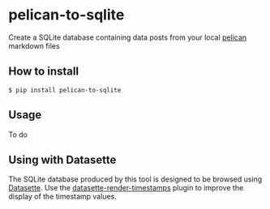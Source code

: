 # pelican-to-sqlite

Create a SQLite database containing data posts from your local [pelican](https://blog.getpelican.com) markdown files

## How to install

    $ pip install pelican-to-sqlite

## Usage

To do

## Using with Datasette

The SQLite database produced by this tool is designed to be browsed using [Datasette](https://datasette.readthedocs.io/). Use the [datasette-render-timestamps](https://github.com/simonw/datasette-render-timestamps) plugin to improve the display of the timestamp values.


